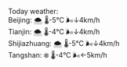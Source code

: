 Today weather:  
Beijing: 🌨  🌡️-5°C 🌬️↓4km/h  
Tianjin: 🌨  🌡️-4°C 🌬️↓4km/h  
Shijiazhuang: 🌨  🌡️-5°C 🌬️↓4km/h  
Tangshan: ❄️   🌡️-4°C 🌬️←5km/h  
